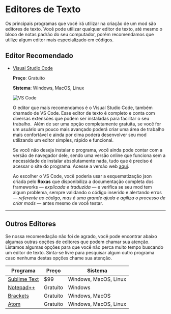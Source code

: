 # Editores de Texto

Os principais programas que você irá utilizar na criação de um mod são editores de texto. Você pode utilizar qualquer editor de texto, até mesmo o bloco de notas padrão do seu computador, porém recomendamos que utilize algum editor mais especializado em códigos.

## Editor Recomendado

- [Visual Studio Code](https://code.visualstudio.com/)

    **Preço**: Gratuito
    
    **Sistema**: Windows, MacOS, Linux
  
    ![VS Code](https://cdn.discordapp.com/attachments/1065426581163606027/1125435483237925017/image.png)

    O editor que mais recomendamos é o Visual Studio Code, também chamado de VS Code. Esse editor de texto é completo e conta com diversas extensões que podem ser instaladas para facilitar o seu trabalho.  Além de ser uma opção completamente gratuita, se você for um usuário um pouco mais avançado poderá criar uma área de trabalho mais confortável e ainda por cima poderá desenvolver seu mod utilizando um editor simples, rápido e funcional.

    Se você não deseja instalar o programa, você ainda pode contar com a versão de navegador dele, sendo uma versão online que funciona sem a necessidade de instalar absolutamente nada, tudo que é preciso é acessar o site do programa. Acesse a versão web [aqui](https://vscode.dev/).

    Ao escolher o VS Code, você poderia usar a esquematização json criada pelo **Roxas** que disponibiliza a documentação completa dos frameworks — *explicada e traduzida* — e verifica se seu mod tem algum problema, sempre validando o código inserido e alertando erros — *referente ao código, mas é uma grande ajuda e agiliza o processo de criar mods* — antes mesmo de você testar.

---

## Outros Editores

Se nossa recomendação não foi de agrado, você pode encontrar abaixo algumas outras opções de editores que podem chamar sua atenção. Listamos algumas opções para que você não perca muito tempo buscando um editor de texto. Sinta-se livre para pesquisar algum outro programa caso nenhuma destas opções chame sua atenção.

| Programa                                     | Preço    | Sistema               |
| -------------------------------------------- | -------- | --------------------- |
| [Sublime Text](https://www.sublimetext.com/) | $99      | Windows, MacOS, Linux |
| [Notepad++](https://notepad-plus-plus.org/)  | Gratuito | Windows               |
| [Brackets](https://brackets.io/)             | Gratuito | Windows, MacOS        |
| [Atom](https://atom.io/)                     | Gratuito | Windows, MacOS, Linux |
